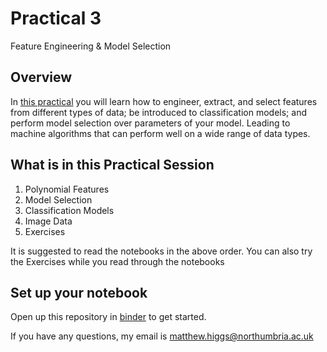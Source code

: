 # Practical 3
Feature Engineering & Model Selection

## Overview
In [this practical](https://github.com/KF5012-AI2021/Practical3) you will learn how to engineer, extract, and select features from different types of data; be introduced to classification models; and perform model selection over parameters of your model. Leading to machine algorithms that can perform well on a wide range of data types.

## What is in this Practical Session
1. Polynomial Features
2. Model Selection
3. Classification Models
4. Image Data
5. Exercises

It is suggested to read the notebooks in the above order. You can also try the Exercises while you read through the notebooks

## Set up your notebook
Open up this repository in [binder](https://mybinder.org/v2/gh/KF5012-AI2021/Practical3/HEAD) to get started.

If you have any questions, my email is matthew.higgs@northumbria.ac.uk
